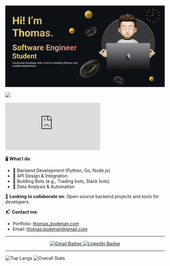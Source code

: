[![MasterHead](thomas_banner.png)](https://github.com/DeepLeau/DeepLeau/blob/main/thomas_banner.png)

![](https://komarev.com/ghpvc/?username=DeepLeau)

<div align="left">

  [![GitHub license](https://badgen.net/github/license/Naereen/Strapdown.js)](https://github.com/Naereen/StrapDown.js/blob/master/LICENSE)

</div>

🖥️ **What I do**:
- 🔹 Backend Development (Python, Go, Node.js)
- 🔹 API Design & Integration
- 🔹 Building Bots (e.g., Trading bots, Slack bots)
- 🔹 Data Analysis & Automation

🎯 **Looking to collaborate on**: Open-source backend projects and tools for developers.

📬 **Contact me**:
- Portfolio: [thomas_bodenan.com](https://lightcyan-hornet-674853.hostingersite.com/)
- Email: thomas.bodenan@gmail.com

---

<div align="center">
  <a href="mailto:thomas.bodenan@gmail.com">
    <img src="https://img.shields.io/badge/Gmail-D14836?style=for-the-badge&logo=gmail&logoColor=white" alt="Gmail Badge">
  </a>
  <a href="https://www.linkedin.com/in/thomas-bodénan">
    <img src="https://img.shields.io/badge/LinkedIn-0077B5?style=for-the-badge&logo=linkedin&logoColor=white" alt="LinkedIn Badge">
  </a>
</div>

---

![Top Langs](https://github-readme-stats.vercel.app/api/top-langs/?username=DeepLeau&layout=compact)
![Overall Stats](https://github-readme-stats.vercel.app/api?username=DeepLeau&count_private=true&show_icons=true&hide=contribs)



